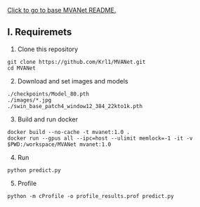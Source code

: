 [Click to go to base MVANet README.](MVANET_README.md)


## I. Requiremets

1. Clone this repository
```
git clone https://github.com/Krl1/MVANet.git
cd MVANet
```

2. Download and set images and models
```
./checkpoints/Model_80.pth 
./images/*.jpg
./swin_base_patch4_window12_384_22kto1k.pth
```

3.  Build and run docker

```
docker build --no-cache -t mvanet:1.0 .
docker run --gpus all --ipc=host --ulimit memlock=-1 -it -v $PWD:/workspace/MVANet mvanet:1.0
```

4. Run
```
python predict.py
```

5. Profile
```
python -m cProfile -o profile_results.prof predict.py
```
